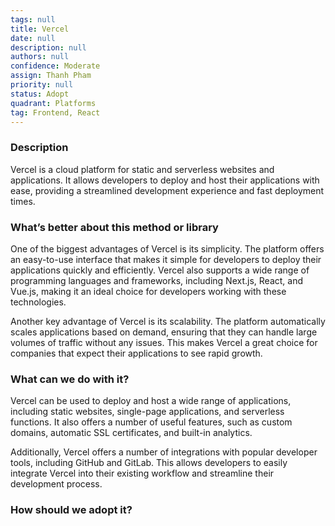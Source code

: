 ```yaml
---
tags: null
title: Vercel
date: null
description: null
authors: null
confidence: Moderate
assign: Thanh Pham
priority: null
status: Adopt
quadrant: Platforms
tag: Frontend, React
---
```


<!-- table_of_contents fa178afc-b99a-4004-900d-b5e69778b602 -->

### Description

Vercel is a cloud platform for static and serverless websites and applications. It allows developers to deploy and host their applications with ease, providing a streamlined development experience and fast deployment times.

### What’s better about this method or library

One of the biggest advantages of Vercel is its simplicity. The platform offers an easy-to-use interface that makes it simple for developers to deploy their applications quickly and efficiently. Vercel also supports a wide range of programming languages and frameworks, including Next.js, React, and Vue.js, making it an ideal choice for developers working with these technologies.

Another key advantage of Vercel is its scalability. The platform automatically scales applications based on demand, ensuring that they can handle large volumes of traffic without any issues. This makes Vercel a great choice for companies that expect their applications to see rapid growth.

### What can we do with it?

Vercel can be used to deploy and host a wide range of applications, including static websites, single-page applications, and serverless functions. It also offers a number of useful features, such as custom domains, automatic SSL certificates, and built-in analytics.

Additionally, Vercel offers a number of integrations with popular developer tools, including GitHub and GitLab. This allows developers to easily integrate Vercel into their existing workflow and streamline their development process.

### How should we adopt it?

<!-- child_database babc2ca7-7b56-4dd8-b4d1-29f68b465f85 -->
